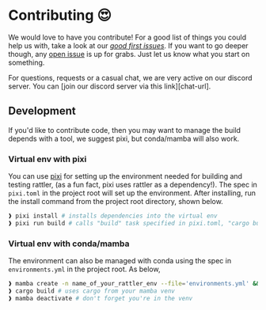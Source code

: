 # Contributing 😍

We would love to have you contribute!
For a good list of things you could help us with, take a look at our [*good first issues*](https://github.com/mamba-org/rattler/issues?q=is%3Aissue+is%3Aopen+label%3A%22good+first+issue%22).
If you want to go deeper though, any [open issue](https://github.com/mamba-org/rattler/issues) is up for grabs.
Just let us know what you start on something.

For questions, requests or a casual chat, we are very active on our discord server. You can [join our discord server via this link][chat-url].

## Development
If you'd like to contribute code, then you may want to manage the build depends with a tool, we suggest pixi, but conda/mamba will also work.

### Virtual env with pixi
You can use [pixi](https://github.com/prefix-dev/pixi) for setting up the environment needed for building and testing rattler, (as a fun fact, pixi uses rattler as a dependency!). The spec in `pixi.toml` in the project root will set up the environment. After installing, run the install command from the project root directory, shown below.
```sh
❱ pixi install # installs dependencies into the virtual env
❱ pixi run build # calls "build" task specified in pixi.toml, "cargo build", using cargo in pixi venv
```

### Virtual env with conda/mamba
The environment can also be managed with conda using the spec in `environments.yml` in the project root. As below,
```sh
❱ mamba create -n name_of_your_rattler_env --file='environments.yml' && mamba activate name_of_your_rattler_env
❱ cargo build # uses cargo from your mamba venv
❱ mamba deactivate # don't forget you're in the venv
```



